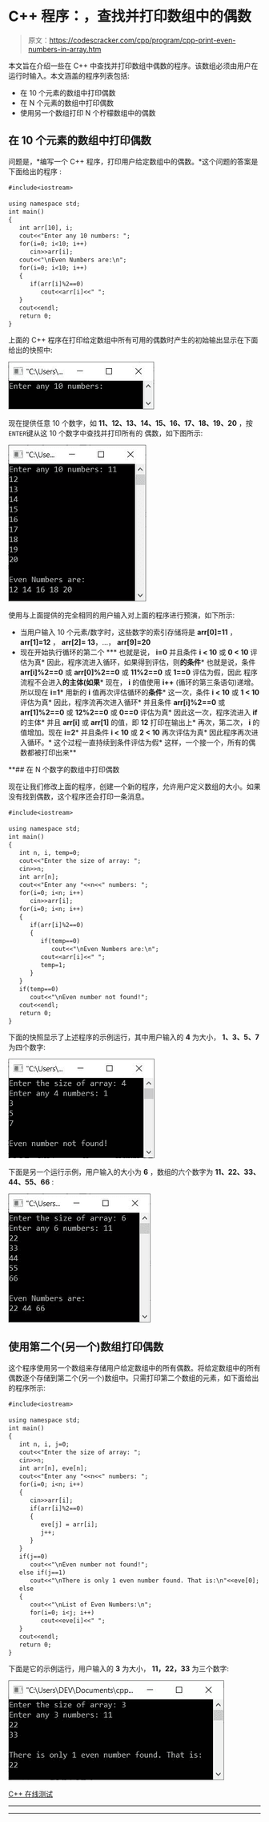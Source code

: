 # C++ 程序：，查找并打印数组中的偶数

> 原文：<https://codescracker.com/cpp/program/cpp-print-even-numbers-in-array.htm>

本文旨在介绍一些在 C++ 中查找并打印数组中偶数的程序。该数组必须由用户在运行时输入。本文涵盖的程序列表包括:

*   在 10 个元素的数组中打印偶数
*   在 N 个元素的数组中打印偶数
*   使用另一个数组打印 N 个柠檬数组中的偶数

## 在 10 个元素的数组中打印偶数

问题是，*编写一个 C++ 程序，打印用户给定数组中的偶数。*这个问题的答案是下面给出的程序 :

```
#include<iostream>

using namespace std;
int main()
{
   int arr[10], i;
   cout<<"Enter any 10 numbers: ";
   for(i=0; i<10; i++)
      cin>>arr[i];
   cout<<"\nEven Numbers are:\n";
   for(i=0; i<10; i++)
   {
      if(arr[i]%2==0)
         cout<<arr[i]<<" ";
   }
   cout<<endl;
   return 0;
}
```

上面的 C++ 程序在打印给定数组中所有可用的偶数时产生的初始输出显示在下面给出的快照中:

![c++ program print even numbers in an array](img/954c7d2a956a30d897e570913f1a3dc4.png)

现在提供任意 10 个数字，如 **11、12、13、14、15、16、17、18、19、20** ，按`ENTER`键从这 10 个数字中查找并打印所有的 偶数，如下图所示:

![print even numbers in array c++](img/7efea55c1ec86a2a6db875cf4525891b.png)

使用与上面提供的完全相同的用户输入对上面的程序进行预演，如下所示:

*   当用户输入 10 个元素/数字时，这些数字的索引存储将是 **arr[0]=11** ， **arr[1]=12** ， **arr[2]= 13**，...， **arr[9]=20**
*   现在开始执行循环的第二个
***   也就是说， **i=0** 并且条件 **i < 10** 或 **0 < 10** 评估为真*   因此，程序流进入循环，如果得到评估，则**的条件***   也就是说，条件 **arr[i]%2==0** 或 **arr[0]%2==0** 或 **11%2==0** 或 **1==0** 评估为假，因此 程序流程不会进入**的主体(如果***   现在， **i** 的值使用 **i++** (循环的第三条语句)递增。所以现在 **i=1***   用新的 **i** 值再次评估循环的**条件***   这一次，条件 **i < 10** 或 **1 < 10** 评估为真*   因此，程序流再次进入循环*   并且条件 **arr[i]%2==0** 或 **arr[1]%2==0** 或 **12%2==0** 或 **0==0** 评估为真*   因此这一次，程序流进入 **if** 的主体*   并且 **arr[i]** 或 **arr[1]** 的值，即 **12** 打印在输出上*   再次，第二次， **i** 的值增加。现在 **i=2***   并且条件 **i < 10** 或 **2 < 10** 再次评估为真*   因此程序再次进入循环。*   这个过程一直持续到条件评估为假*   这样，一个接一个，所有的偶数都被打印出来**

 **## 在 N 个数字的数组中打印偶数

现在让我们修改上面的程序，创建一个新的程序，允许用户定义数组的大小。如果没有找到偶数，这个程序还会打印一条消息。

```
#include<iostream>

using namespace std;
int main()
{
   int n, i, temp=0;
   cout<<"Enter the size of array: ";
   cin>>n;
   int arr[n];
   cout<<"Enter any "<<n<<" numbers: ";
   for(i=0; i<n; i++)
      cin>>arr[i];
   for(i=0; i<n; i++)
   {
      if(arr[i]%2==0)
      {
         if(temp==0)
            cout<<"\nEven Numbers are:\n";
         cout<<arr[i]<<" ";
         temp=1;
      }
   }
   if(temp==0)
      cout<<"\nEven number not found!";
   cout<<endl;
   return 0;
}
```

下面的快照显示了上述程序的示例运行，其中用户输入的 **4** 为大小， **1、3、5、7** 为四个数字:

![find even numbers in array c++ program](img/d8840b08e77ab334a67c1bd35209b55f.png)

下面是另一个运行示例，用户输入的大小为 **6** ，数组的六个数字为 **11、22、33、44、55、66** :

![c++ find even numbers in array](img/71e01c393d3e634113ee0bddb2a86469.png)

## 使用第二个(另一个)数组打印偶数

这个程序使用另一个数组来存储用户给定数组中的所有偶数。将给定数组中的所有偶数逐个存储到第二个(另一个)数组中。只需打印第二个数组的元素，如下面给出的程序所示:

```
#include<iostream>

using namespace std;
int main()
{
   int n, i, j=0;
   cout<<"Enter the size of array: ";
   cin>>n;
   int arr[n], eve[n];
   cout<<"Enter any "<<n<<" numbers: ";
   for(i=0; i<n; i++)
   {
      cin>>arr[i];
      if(arr[i]%2==0)
      {
         eve[j] = arr[i];
         j++;
      }
   }
   if(j==0)
      cout<<"\nEven number not found!";
   else if(j==1)
      cout<<"\nThere is only 1 even number found. That is:\n"<<eve[0];
   else
   {
      cout<<"\nList of Even Numbers:\n";
      for(i=0; i<j; i++)
         cout<<eve[i]<<" ";
   }
   cout<<endl;
   return 0;
}
```

下面是它的示例运行，用户输入的 **3** 为大小， **11，22，33** 为三个数字:

![print even numbers from array c++](img/2191b24e8c0067d7d8edece64a3ef550.png)

[C++ 在线测试](/exam/showtest.php?subid=3)

* * *

* * ***